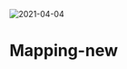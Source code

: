 ![2021-04-04](https://user-images.githubusercontent.com/78880738/113522988-dc903b80-9559-11eb-9a1d-850539eaa1a6.png)
# Mapping-new
